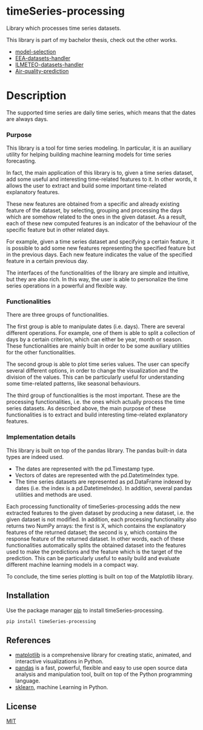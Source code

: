 # timeSeries-processing
Library which processes time series datasets.

This library is part of my bachelor thesis, check out the other works.
- [model-selection](https://github.com/EnricoPittini/model-selection)
- [EEA-datasets-handler](https://github.com/EnricoPittini/EEA-datasets-handler)
- [ILMETEO-datasets-handler](https://github.com/EnricoPittini/ILMETEO-datasets-handler)
- [Air-quality-prediction](https://github.com/EnricoPittini/Air-quality-prediction)

# Description
The supported time series are daily time series, which means that the dates are always days.

### Purpose
This library is a tool for time series modeling. In particular, it is an auxiliary utility for helping building machine learning models for time series forecasting.

In fact, the main application of this library is to, given a time series dataset, add some useful and interesting time-related features to it.
In other words, it allows the user to extract and build some important time-related explanatory features.

These new features are obtained from a specific and already existing feature of the dataset, by selecting, grouping and processing the days which are somehow related to the ones in the given dataset.
As a result, each of these new computed features is an indicator of the behaviour of the specific feature but in other related days.

For example, given a time series dataset and specifying a certain feature, it is possible to add some new features representing the specified feature but in the previous days.
Each new feature indicates the value of the specified feature in a certain previous day.

The interfaces of the functionalities of the library are simple and intuitive, but they are also rich. In this way, the user is able to personalize the time series operations in a powerful and flexible way.

### Functionalities
There are three groups of functionalities.

The first group is able to manipulate dates (i.e. days). There are several different operations.
For example, one of them is able to split a collection of days by a certain criterion, which can either be year, month or season.
These functionalities are mainly built in order to be some auxiliary utilities for the other functionalities.

The second group is able to plot time series values.
The user can specify several different options, in order to change the visualization and the division of the values. This can be particularly useful for understanding some time-related patterns, like seasonal behaviours.

The third group of functionalities is the most important. These are the processing functionalities, i.e. the ones which actually process the time series datasets.
As described above, the main purpose of these functionalities is to extract and build interesting time-related explanatory features.

### Implementation details
This library is built on top of the pandas library.
The pandas built-in data types are indeed used.
- The dates are represented with the pd.Timestamp type.
- Vectors of dates are represented with the pd.DatetimeIndex type.
- The time series datasets are represented as pd.DataFrame indexed by dates (i.e. the index is a  pd.DatetimeIndex).
In addition, several pandas utilities and methods are used.

Each processing functionality of timeSeries-processing adds the new extracted features to the given dataset by producing a new dataset, i.e. the given dataset is not modified.
In addition, each processing functionality also returns two NumPy arrays: the first is X, which contains the explanatory features of the returned dataset; the second is y, which contains the response feature of the returned dataset.
In other words, each of these functionalities automatically splits the obtained dataset into the features used to make the predictions and the feature which is the target of the prediction.
This can be particularly useful to easily build and evaluate different machine learning models in a compact way.

To conclude, the time series plotting is built on top of the Matplotlib library.

## Installation
Use the package manager [pip](https://pip.pypa.io/en/stable/) to install timeSeries-processing.

```bash
pip install timeSeries-processing
```

## References
- [matplotlib](https://matplotlib.org/stable/index.html) is a comprehensive library for creating static, animated, and interactive visualizations in Python.
- [pandas](https://pandas.pydata.org/) is a fast, powerful, flexible and easy to use open source data analysis and manipulation tool,
built on top of the Python programming language.
- [sklearn](https://scikit-learn.org/stable/index.html), machine Learning in Python.

## License
[MIT](https://choosealicense.com/licenses/mit/)
